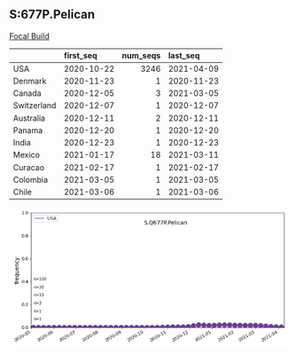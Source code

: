 

## S:677P.Pelican
[Focal Build](https://nextstrain.org/groups/neherlab/ncov/S.Q677P.Pelican?f_country=USA)

|             | first_seq   |   num_seqs | last_seq   |
|:------------|:------------|-----------:|:-----------|
| USA         | 2020-10-22  |       3246 | 2021-04-09 |
| Denmark     | 2020-11-23  |          1 | 2020-11-23 |
| Canada      | 2020-12-05  |          3 | 2021-03-05 |
| Switzerland | 2020-12-07  |          1 | 2020-12-07 |
| Australia   | 2020-12-11  |          2 | 2020-12-11 |
| Panama      | 2020-12-20  |          1 | 2020-12-20 |
| India       | 2020-12-23  |          1 | 2020-12-23 |
| Mexico      | 2021-01-17  |         18 | 2021-03-11 |
| Curacao     | 2021-02-17  |          1 | 2021-02-17 |
| Colombia    | 2021-03-05  |          1 | 2021-03-05 |
| Chile       | 2021-03-06  |          1 | 2021-03-06 |

![Overall trends S.Q677P.Pelican](/overall_trends_figures/overall_trends_S.Q677P.Pelican.png)